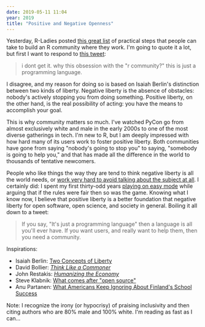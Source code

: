 ```yaml
---
date: 2019-05-11 11:04
year: 2019
title: "Positive and Negative Openness"
---
```


Yesterday,
R-Ladies posted
[this great list](https://threader.app/thread/1126811968571170816)
of practical steps that people can take to build an R community where they work.
I'm going to quote it a lot,
but first I want to respond to [this tweet](https://twitter.com/8bitscollider/status/1127187818600632322):

> i dont get it. why this obsession with the "r community?" this is just a programming language.

I disagree,
and my reason for doing so is based on Isaiah Berlin's distinction between two kinds of liberty.
Negative liberty is the absence of obstacles:
nobody's actively stopping you from doing something.
Positive liberty, on the other hand, is the real possibility of acting:
you have the means to accomplish your goal.

This is why community matters so much.
I've watched PyCon go from almost exclusively white and male in the early 2000s
to one of the most diverse gatherings in tech.
I'm new to R,
but I am deeply impressed with how hard many of its users work to foster positive liberty.
Both communities have gone from saying "nobody's going to stop you"
to saying, "somebody is going to help you,"
and that has made all the difference in the world to thousands of tentative newcomers.

People who like things the way they are tend to think negative liberty is all the world needs,
or [work very hard to avoid talking about the subject at all]({{site.github.url}}/2018/11/24/afraid-of-change.html).
I certainly did:
I spent my first thirty-odd years
[playing on easy mode](https://whatever.scalzi.com/2012/05/15/straight-white-male-the-lowest-difficulty-setting-there-is/)
while arguing that if the rules were fair then so was the game.
Knowing what I know now,
I believe that positive liberty is a better foundation that negative liberty
for open software,
open science,
and society in general.
Boiling it all down to a tweet:

> If you say, "It's just a programming language" then a language is all you'll ever have.
> If you want users, and really want to help them, then you need a community.

Inspirations:

-   Isaiah Berlin: [Two Concepts of Liberty](https://web.archive.org/web/20180131015207/http://faculty.www.umb.edu/steven.levine/courses/Fall%202015/What%20is%20Freedom%20Writings/Berlin.pdf)
-   David Bollier: *[Think Like a Commoner](https://www.newsociety.com/Books/T/Think-Like-a-Commoner)*
-   John Restakis: *[Humanizing the Economy](https://www.newsociety.com/Books/H/Humanizing-the-Economy)*
-   Steve Klabnik: [What comes after "open source"](https://words.steveklabnik.com/what-comes-after-open-source)
-   Anu Partanen: [What Americans Keep Ignoring About Finland's School Success](https://www.theatlantic.com/national/archive/2011/12/what-americans-keep-ignoring-about-finlands-school-success/250564/)

Note: I recognize the irony (or hypocrisy) of praising inclusivity
and then citing authors who are 80% male and 100% white.
I'm reading as fast as I can...
